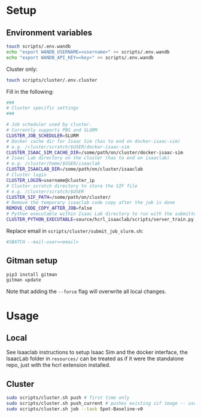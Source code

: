 # Setup

## Environment variables
```bash
touch scripts/.env.wandb
echo "export WANDB_USERNAME=<username>" >> scripts/.env.wandb
echo "export WANDB_API_KEY=<key>" >> scripts/.env.wandb
```
Cluster only:
```bash
touch scripts/cluster/.env.cluster
```

Fill in the following:
```bash
###
# Cluster specific settings
###

# Job scheduler used by cluster.
# Currently supports PBS and SLURM
CLUSTER_JOB_SCHEDULER=SLURM
# Docker cache dir for Isaac Sim (has to end on docker-isaac-sim)
# e.g. /cluster/scratch/$USER/docker-isaac-sim
CLUSTER_ISAAC_SIM_CACHE_DIR=/some/path/on/cluster/docker-isaac-sim
# Isaac Lab directory on the cluster (has to end on isaaclab)
# e.g. /cluster/home/$USER/isaaclab
CLUSTER_ISAACLAB_DIR=/some/path/on/cluster/isaaclab
# Cluster login
CLUSTER_LOGIN=username@cluster_ip
# Cluster scratch directory to store the SIF file
# e.g. /cluster/scratch/$USER
CLUSTER_SIF_PATH=/some/path/on/cluster/
# Remove the temporary isaaclab code copy after the job is done
REMOVE_CODE_COPY_AFTER_JOB=false
# Python executable within Isaac Lab directory to run with the submitted job
CLUSTER_PYTHON_EXECUTABLE=source/hcrl_isaaclab/scripts/server_train.py
```
Replace email in `scripts/cluster/submit_job_slurm.sh`:
```bash
#SBATCH --mail-user=<email>
```

## Gitman setup
```bash
pip3 install gitman
gitman update
```
Note that adding the `--force` flag will overwrite all local changes.

# Usage

## Local
See Isaaclab instructions to setup Isaac Sim and the docker interface, the IsaacLab folder in `resources/` can be treated as if it were the standalone repo, just with the hcrl extension installed.

## Cluster
```bash
sudo scripts/cluster.sh push # first time only
sudo scripts/cluster.sh push_current # pushes existing sif image -- use if push times out on ssh
sudo scripts/cluster.sh job --task Spot-Baseline-v0
```
